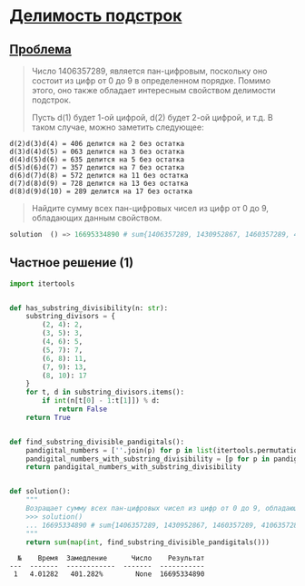 # [Делимость подстрок](TODO)

## [Проблема](https://euler.jakumo.org/problems/view/43.html)


>Число 1406357289, является пан-цифровым, поскольку оно состоит из цифр от 0 до 9 в определенном порядке. Помимо этого, оно также обладает интересным свойством делимости подстрок.
>
>Пусть d(1) будет 1-ой цифрой, d(2) будет 2-ой цифрой, и т.д. В таком случае, можно заметить следующее:
>
>
```
d(2)d(3)d(4) = 406 делится на 2 без остатка
d(3)d(4)d(5) = 063 делится на 3 без остатка
d(4)d(5)d(6) = 635 делится на 5 без остатка
d(5)d(6)d(7) = 357 делится на 7 без остатка
d(6)d(7)d(8) = 572 делится на 11 без остатка
d(7)d(8)d(9) = 728 делится на 13 без остатка
d(8)d(9)d(10) = 289 делится на 17 без остатка
```
>
>Найдите сумму всех пан-цифровых чисел из цифр от 0 до 9, обладающих данным свойством.

``` python
solution  () => 16695334890 # sum{1406357289, 1430952867, 1460357289, 4106357289, 4130952867, 4160357289}
```

## Частное решение (1)

```python
import itertools


def has_substring_divisibility(n: str):
    substring_divisors = {
        (2, 4): 2,
        (3, 5): 3,
        (4, 6): 5,
        (5, 7): 7,
        (6, 8): 11,
        (7, 9): 13,
        (8, 10): 17
    }
    for t, d in substring_divisors.items():
        if int(n[t[0] - 1:t[1]]) % d:
            return False
    return True


def find_substring_divisible_pandigitals():
    pandigital_numbers = [''.join(p) for p in list(itertools.permutations('0123456789')) if p[0] != '0']
    pandigital_numbers_with_substring_divisibility = [p for p in pandigital_numbers if has_substring_divisibility(p)]
    return pandigital_numbers_with_substring_divisibility


def solution():
    """
    Возращает сумму всех пан-цифровых чисел из цифр от 0 до 9, обладающих свойством - делимость подстрок
    >>> solution()
    ... 16695334890 # sum{1406357289, 1430952867, 1460357289, 4106357289, 4130952867, 4160357289}
    """
    return sum(map(int, find_substring_divisible_pandigitals()))

```
```
  №    Время  Замедление      Число    Результат
---  -------  ------------  -------  -----------
 1   4.01282   401.282%        None  16695334890
```
